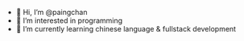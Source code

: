- 👋 Hi, I’m @paingchan
- 👀 I’m interested in programming
- 🌱 I’m currently learning chinese language & fullstack development

<!---
paingchan/paingchan is a ✨ special ✨ repository because its `README.md` (this file) appears on your GitHub profile.
You can click the Preview link to take a look at your changes.
--->
